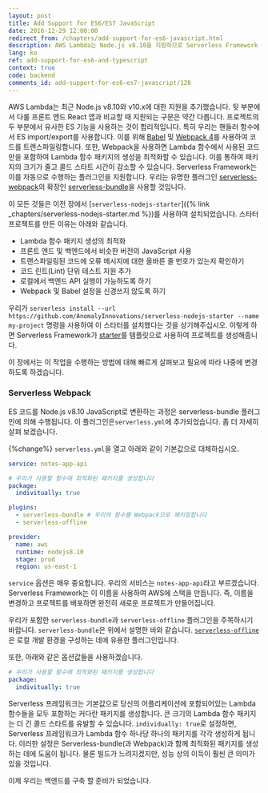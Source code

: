 ```yaml
---
layout: post
title: Add Support for ES6/ES7 JavaScript
date: 2016-12-29 12:00:00
redirect_from: /chapters/add-support-for-es6-javascript.html
description: AWS Lambda는 Node.js v8.10을 지원하므로 Serverless Framework 프로젝트에서 ES 가져 오기/내보내기를 사용하기 위해 Babel과 Webpack 4를 사용하여 코드를 추출해야합니다. 프로젝트에 serverless-webpack 플러그인을 사용하면됩니다. 이를 위해 serverless-nodejs-startter를 사용합니다.
lang: ko
ref: add-support-for-es6-and-typescript
context: true
code: backend
comments_id: add-support-for-es6-es7-javascript/128
---
```


AWS Lambda는 최근 Node.js v8.10와 v10.x에 대한 지원을 추가했습니다. 뒷 부분에서 다룰 프론트 엔드 React 앱과 비교할 때 지원되는 구문은 약간 다릅니다. 프로젝트의 두 부분에서 유사한 ES 기능을 사용하는 것이 합리적입니다. 특히 우리는 핸들러 함수에서 ES import/export를 사용합니다. 이를 위해 [Babel](https://babeljs.io) 및 [Webpack 4](https://webpack.github.io)를 사용하여 코드를 트랜스파일링합니다. 또한, Webpack을 사용하면 Lambda 함수에서 사용된 코드만을 포함하여 Lambda 함수 패키지의 생성을 최적화할 수 있습니다. 이를 통하여 패키지의 크기가 줄고 콜드 스타트 시간이 감소할 수 있습니다. Serverless Framework는 이를 자동으로 수행하는 플러그인을 지원합니다. 우리는 유명한 플러그인 [serverless-webpack](https://github.com/serverless-heaven/serverless-webpack)의 확장인 [serverless-bundle](https://github.com/AnomalyInnovations/serverless-bundle)을 사용할 것입니다.

이 모든 것들은 이전 장에서 [`serverless-nodejs-starter`]({% link _chapters/serverless-nodejs-starter.md %})를 사용하여 설치되었습니다. 스타터 프로젝트를 만든 이유는 아래와 같습니다.

- Lambda 함수 패키지 생성의 최적화
- 프론트 엔드 및 백엔드에서 비슷한 버전의 JavaScript 사용
- 트랜스파일링된 코드에 오류 메시지에 대한 올바른 줄 번호가 있는지 확인하기
- 코드 린트(Lint) 단위 테스트 지원 추가
- 로컬에서 백엔드 API 실행이 가능하도록 하기
- Webpack 및 Babel 설정을 신경쓰지 않도록 하기

우리가 `serverless install --url https://github.com/AnomalyInnovations/serverless-nodejs-starter --name my-project` 명령을 사용하여 이 스타터를 설치했다는 것을 상기해주십시오. 이렇게 하면 Serverless Framework가 [starter](https://github.com/AnomalyInnovations/serverless-nodejs-starter)를 템플릿으로 사용하여 프로젝트를 생성해줍니다.

이 장에서는 이 작업을 수행하는 방법에 대해 빠르게 살펴보고 필요에 따라 나중에 변경하도록 하겠습니다.

### Serverless Webpack

ES 코드를 Node.js v8.10 JavaScript로 변환하는 과정은 serverless-bundle 플러그인에 의해 수행됩니다. 이 플러그인은`serverless.yml`에 추가되었습니다. 좀 더 자세히 살펴 보겠습니다.

{%change%} `serverless.yml`을 열고 아래와 같이 기본값으로 대체하십시오.

``` yaml
service: notes-app-api

# 우리가 사용할 함수에 최적화된 패키지를 생성합니다
package:
  indivitually: true

plugins:
  - serverless-bundle # 우리의 함수를 Webpack으로 패키징합니다
  - serverless-offline

provider:
  name: aws
  runtime: nodejs8.10
  stage: prod
  region: us-east-1
```

`service` 옵션은 매우 중요합니다. 우리의 서비스는 `notes-app-api`라고 부르겠습니다. Serverless Framework는 이 이름을 사용하여 AWS에 스택을 만듭니다. 즉, 이름을 변경하고 프로젝트를 배포하면 완전히 새로운 프로젝트가 만들어집니다.

우리가 포함한 `serverless-bundle`과 `serverless-offline` 플러그인을 주목하시기 바랍니다. `serverless-bundle`은 위에서 설명한 바와 같습니다. [`serverless-offline`](https://github.com/dherault/serverless-offline)은 로컬 개발 환경을 구성하는 데에 유용한 플러그인입니다.

또한, 아래와 같은 옵션값들을 사용하겠습니다.

```yml
# 우리가 사용할 함수에 최적화된 패키지를 생성합니다
package:
  indivitually: true
```

Serverless 프레임워크는 기본값으로 당신의 어플리케이션에 포함되어있는 Lambda 함수들을 모두 포함하는 커다란 패키지를 생성합니다. 큰 크기의 Lambda 함수 패키지는 더 긴 콜드 스타트를 유발할 수 있습니다. `individually: true`로 설정하면, Serverless 프레임워크가 Lambda 함수 하나당 하나의 패키지를 각각 생성하게 됩니다. 이러한 설정은 Serverless-bundle(과 Webpack)과 함께 최적화된 패키지를 생성하는 데에 도움이 됩니다. 물론 빌드가 느려지겠지만, 성능 상의 이득이 훨씬 큰 의미가 있을 것입니다.

이제 우리는 백엔드를 구축 할 준비가 되었습니다.
